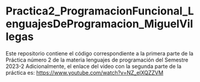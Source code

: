 # Practica2_ProgramacionFuncional_LenguajesDeProgramacion_MiguelVillegas
Este repositorio contiene el código correspondiente a la primera parte de la Práctica número 2 de la materia lenguajes de programación del Semestre 2023-2
Adicionalmente, el enlace del video con la segunda parte de la práctica es: https://www.youtube.com/watch?v=NZ_elXQZZVM 
